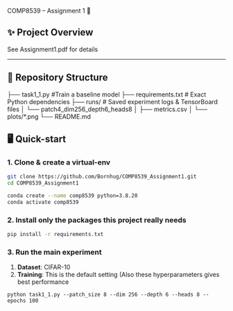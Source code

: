 COMP8539 – Assignment 1 🚀

## ✨ Project Overview

See Assignment1.pdf for details

---

## 📂 Repository Structure

├── task1\_1.py                 #Train a baseline model
├── requirements.txt           # Exact Python dependencies
├── runs/                      # Saved experiment logs & TensorBoard files
│   └── patch4\_dim256\_depth6\_heads8
│       ├── metrics.csv
│       └── plots/\*.png
└── README.md

## 🖥️ Quick-start

### 1. Clone & create a virtual-env

```bash
git clone https://github.com/Bornhug/COMP8539_Assignment1.git
cd COMP8539_Assignment1

conda create --name comp8539 python=3.8.20
conda activate comp8539
```

### 2. Install only the packages this project really needs

```bash
pip install -r requirements.txt  
```

### 3. Run the main experiment

1. **Dataset**:
   CIFAR-10
2. **Training**:
   This is the default setting (Also these hyperparameters gives best performance

```
python task1_1.py --patch_size 8 --dim 256 --depth 6 --heads 8 --epochs 100
```
